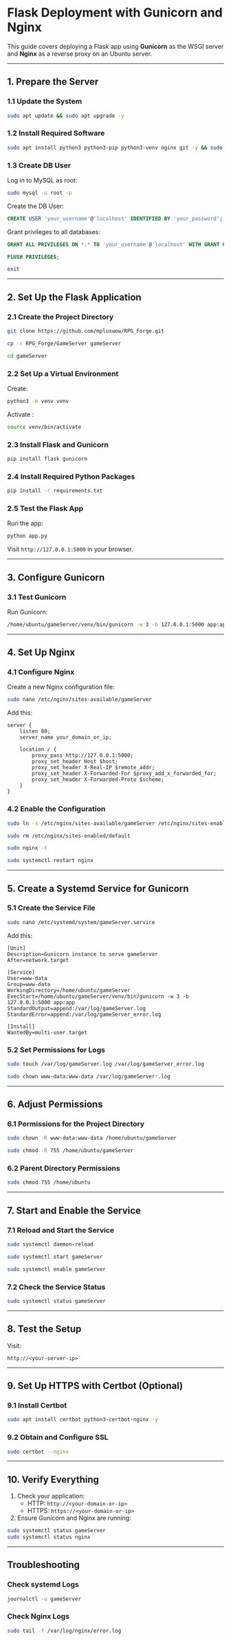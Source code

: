 
# Flask Deployment with Gunicorn and Nginx

This guide covers deploying a Flask app using **Gunicorn** as the WSGI server and **Nginx** as a reverse proxy on an Ubuntu server.

---

## 1. Prepare the Server

### 1.1 Update the System
```bash
sudo apt update && sudo apt upgrade -y
```

### 1.2 Install Required Software
```bash
sudo apt install python3 python3-pip python3-venv nginx git -y && sudo apt install mysql-server libmysqlclient-dev pkg-config python3-dev build-essential -y
```

### 1.3 Create DB User

Log in to MySQL as root:

```bash
sudo mysql -u root -p
```
Create the DB User:

```sql
CREATE USER 'your_username'@'localhost' IDENTIFIED BY 'your_password';
```

Grant privileges to all databases:

```sql
GRANT ALL PRIVILEGES ON *.* TO 'your_username'@'localhost' WITH GRANT OPTION;
```

```sql
FLUSH PRIVILEGES;
```

```sql
exit
```
---

## 2. Set Up the Flask Application

### 2.1 Create the Project Directory
```bash
git clone https://github.com/mpluswow/RPG_Forge.git
```
```bash
cp -r RPG_Forge/GameServer gameServer
```
```bash
cd gameServer
```

### 2.2 Set Up a Virtual Environment

Create:
```bash
python3 -m venv venv
```

Activate :
```bash
source venv/bin/activate
```

### 2.3 Install Flask and Gunicorn
```bash
pip install flask gunicorn
```
### 2.4 Install Required Python Packages
```bash
pip install -r requirements.txt
```

### 2.5 Test the Flask App
Run the app:
```bash
python app.py
```
Visit `http://127.0.0.1:5000` in your browser.

---

## 3. Configure Gunicorn

### 3.1 Test Gunicorn
Run Gunicorn:
```bash
/home/ubuntu/gameServer/venv/bin/gunicorn -w 3 -b 127.0.0.1:5000 app:app
```

---

## 4. Set Up Nginx

### 4.1 Configure Nginx
Create a new Nginx configuration file:
```bash
sudo nano /etc/nginx/sites-available/gameServer
```
Add this:
```nginx
server {
    listen 80;
    server_name your_domain_or_ip;

    location / {
        proxy_pass http://127.0.0.1:5000;
        proxy_set_header Host $host;
        proxy_set_header X-Real-IP $remote_addr;
        proxy_set_header X-Forwarded-For $proxy_add_x_forwarded_for;
        proxy_set_header X-Forwarded-Proto $scheme;
    }
}
```

### 4.2 Enable the Configuration
```bash
sudo ln -s /etc/nginx/sites-available/gameServer /etc/nginx/sites-enabled/
```
```bash
sudo rm /etc/nginx/sites-enabled/default
```
```bash
sudo nginx -t
```
```bash
sudo systemctl restart nginx
```
---

## 5. Create a Systemd Service for Gunicorn

### 5.1 Create the Service File
```bash
sudo nano /etc/systemd/system/gameServer.service
```
Add this:
```plaintext
[Unit]
Description=Gunicorn instance to serve gameServer
After=network.target

[Service]
User=www-data
Group=www-data
WorkingDirectory=/home/ubuntu/gameServer
ExecStart=/home/ubuntu/gameServer/venv/bin/gunicorn -w 3 -b 127.0.0.1:5000 app:app
StandardOutput=append:/var/log/gameServer.log
StandardError=append:/var/log/gameServer_error.log

[Install]
WantedBy=multi-user.target
```

### 5.2 Set Permissions for Logs
```bash
sudo touch /var/log/gameServer.log /var/log/gameServer_error.log
```
```bash
sudo chown www-data:www-data /var/log/gameServer*.log
```
---

## 6. Adjust Permissions

### 6.1 Permissions for the Project Directory
```bash
sudo chown -R www-data:www-data /home/ubuntu/gameServer
```
```bash
sudo chmod -R 755 /home/ubuntu/gameServer
```
### 6.2 Parent Directory Permissions
```bash
sudo chmod 755 /home/ubuntu
```

---

## 7. Start and Enable the Service

### 7.1 Reload and Start the Service
```bash
sudo systemctl daemon-reload
```
```bash
sudo systemctl start gameServer
```
```bash
sudo systemctl enable gameServer
```

### 7.2 Check the Service Status
```bash
sudo systemctl status gameServer
```

---

## 8. Test the Setup
Visit:
```plaintext
http://<your-server-ip>
```

---

## 9. Set Up HTTPS with Certbot (Optional)

### 9.1 Install Certbot
```bash
sudo apt install certbot python3-certbot-nginx -y
```

### 9.2 Obtain and Configure SSL
```bash
sudo certbot --nginx
```

---

## 10. Verify Everything
1. Check your application:
    - HTTP: `http://<your-domain-or-ip>`
    - HTTPS: `https://<your-domain-or-ip>`
2. Ensure Gunicorn and Nginx are running:
```bash
sudo systemctl status gameServer
sudo systemctl status nginx
```

---

## Troubleshooting

### Check systemd Logs
```bash
journalctl -u gameServer
```

### Check Nginx Logs
```bash
sudo tail -f /var/log/nginx/error.log
```

